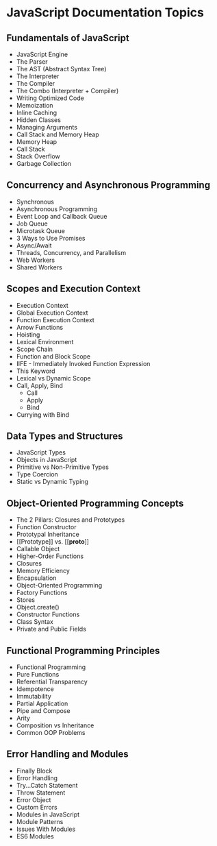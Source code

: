 # JavaScript Documentation Topics

## Fundamentals of JavaScript

- JavaScript Engine
- The Parser
- The AST (Abstract Syntax Tree)
- The Interpreter
- The Compiler
- The Combo (Interpreter + Compiler)
- Writing Optimized Code
- Memoization
- Inline Caching
- Hidden Classes
- Managing Arguments
- Call Stack and Memory Heap
- Memory Heap
- Call Stack
- Stack Overflow
- Garbage Collection

## Concurrency and Asynchronous Programming

- Synchronous
- Asynchronous Programming
- Event Loop and Callback Queue
- Job Queue
- Microtask Queue
- 3 Ways to Use Promises
- Async/Await
- Threads, Concurrency, and Parallelism
- Web Workers
- Shared Workers

## Scopes and Execution Context

- Execution Context
- Global Execution Context
- Function Execution Context
- Arrow Functions
- Hoisting
- Lexical Environment
- Scope Chain
- Function and Block Scope
- IIFE - Immediately Invoked Function Expression
- This Keyword
- Lexical vs Dynamic Scope
- Call, Apply, Bind
  - Call
  - Apply
  - Bind
- Currying with Bind

## Data Types and Structures

- JavaScript Types
- Objects in JavaScript
- Primitive vs Non-Primitive Types
- Type Coercion
- Static vs Dynamic Typing

## Object-Oriented Programming Concepts

- The 2 Pillars: Closures and Prototypes
- Function Constructor
- Prototypal Inheritance
- [[Prototype]] vs. [[__proto__]]
- Callable Object
- Higher-Order Functions
- Closures
- Memory Efficiency
- Encapsulation
- Object-Oriented Programming
- Factory Functions
- Stores
- Object.create()
- Constructor Functions
- Class Syntax
- Private and Public Fields

## Functional Programming Principles

- Functional Programming
- Pure Functions
- Referential Transparency
- Idempotence
- Immutability
- Partial Application
- Pipe and Compose
- Arity
- Composition vs Inheritance
- Common OOP Problems

## Error Handling and Modules

- Finally Block
- Error Handling
- Try...Catch Statement
- Throw Statement
- Error Object
- Custom Errors
- Modules in JavaScript
- Module Patterns
- Issues With Modules
- ES6 Modules
